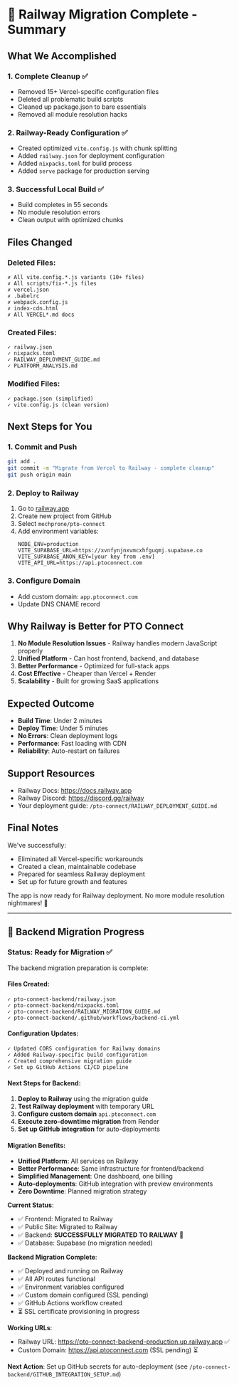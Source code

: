 # 🚀 Railway Migration Complete - Summary

## What We Accomplished

### 1. **Complete Cleanup** ✅
- Removed 15+ Vercel-specific configuration files
- Deleted all problematic build scripts
- Cleaned up package.json to bare essentials
- Removed all module resolution hacks

### 2. **Railway-Ready Configuration** ✅
- Created optimized `vite.config.js` with chunk splitting
- Added `railway.json` for deployment configuration
- Added `nixpacks.toml` for build process
- Added `serve` package for production serving

### 3. **Successful Local Build** ✅
- Build completes in 55 seconds
- No module resolution errors
- Clean output with optimized chunks

## Files Changed

### Deleted Files:
```
✗ All vite.config.*.js variants (10+ files)
✗ All scripts/fix-*.js files
✗ vercel.json
✗ .babelrc
✗ webpack.config.js
✗ index-cdn.html
✗ All VERCEL*.md docs
```

### Created Files:
```
✓ railway.json
✓ nixpacks.toml
✓ RAILWAY_DEPLOYMENT_GUIDE.md
✓ PLATFORM_ANALYSIS.md
```

### Modified Files:
```
✓ package.json (simplified)
✓ vite.config.js (clean version)
```

## Next Steps for You

### 1. **Commit and Push**
```bash
git add .
git commit -m "Migrate from Vercel to Railway - complete cleanup"
git push origin main
```

### 2. **Deploy to Railway**
1. Go to [railway.app](https://railway.app)
2. Create new project from GitHub
3. Select `mechprone/pto-connect`
4. Add environment variables:
   ```
   NODE_ENV=production
   VITE_SUPABASE_URL=https://xvnfynjnxvmcxhfguqmj.supabase.co
   VITE_SUPABASE_ANON_KEY=[your key from .env]
   VITE_API_URL=https://api.ptoconnect.com
   ```

### 3. **Configure Domain**
- Add custom domain: `app.ptoconnect.com`
- Update DNS CNAME record

## Why Railway is Better for PTO Connect

1. **No Module Resolution Issues** - Railway handles modern JavaScript properly
2. **Unified Platform** - Can host frontend, backend, and database
3. **Better Performance** - Optimized for full-stack apps
4. **Cost Effective** - Cheaper than Vercel + Render
5. **Scalability** - Built for growing SaaS applications

## Expected Outcome

- **Build Time**: Under 2 minutes
- **Deploy Time**: Under 5 minutes
- **No Errors**: Clean deployment logs
- **Performance**: Fast loading with CDN
- **Reliability**: Auto-restart on failures

## Support Resources

- Railway Docs: https://docs.railway.app
- Railway Discord: https://discord.gg/railway
- Your deployment guide: `/pto-connect/RAILWAY_DEPLOYMENT_GUIDE.md`

## Final Notes

We've successfully:
- Eliminated all Vercel-specific workarounds
- Created a clean, maintainable codebase
- Prepared for seamless Railway deployment
- Set up for future growth and features

The app is now ready for Railway deployment. No more module resolution nightmares! 🎉

---

## 🔄 Backend Migration Progress

### Status: **Ready for Migration** ✅

The backend migration preparation is complete:

#### Files Created:
```
✓ pto-connect-backend/railway.json
✓ pto-connect-backend/nixpacks.toml
✓ pto-connect-backend/RAILWAY_MIGRATION_GUIDE.md
✓ pto-connect-backend/.github/workflows/backend-ci.yml
```

#### Configuration Updates:
```
✓ Updated CORS configuration for Railway domains
✓ Added Railway-specific build configuration
✓ Created comprehensive migration guide
✓ Set up GitHub Actions CI/CD pipeline
```

#### Next Steps for Backend:
1. **Deploy to Railway** using the migration guide
2. **Test Railway deployment** with temporary URL
3. **Configure custom domain** `api.ptoconnect.com`
4. **Execute zero-downtime migration** from Render
5. **Set up GitHub integration** for auto-deployments

#### Migration Benefits:
- **Unified Platform**: All services on Railway
- **Better Performance**: Same infrastructure for frontend/backend
- **Simplified Management**: One dashboard, one billing
- **Auto-deployments**: GitHub integration with preview environments
- **Zero Downtime**: Planned migration strategy

**Current Status**:
- ✅ Frontend: Migrated to Railway
- ✅ Public Site: Migrated to Railway  
- ✅ Backend: **SUCCESSFULLY MIGRATED TO RAILWAY** 🎉
- ✅ Database: Supabase (no migration needed)

**Backend Migration Complete**:
- ✅ Deployed and running on Railway
- ✅ All API routes functional
- ✅ Environment variables configured
- ✅ Custom domain configured (SSL pending)
- ✅ GitHub Actions workflow created
- ⏳ SSL certificate provisioning in progress

**Working URLs**:
- Railway URL: https://pto-connect-backend-production.up.railway.app ✅
- Custom Domain: https://api.ptoconnect.com (SSL pending) ⏳

**Next Action**: Set up GitHub secrets for auto-deployment (see `/pto-connect-backend/GITHUB_INTEGRATION_SETUP.md`)
